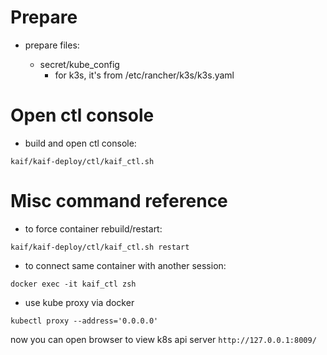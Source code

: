 Prepare
===================

* prepare files:

    - secret/kube_config
        * for k3s, it's from /etc/rancher/k3s/k3s.yaml

Open ctl console
=======================

* build and open ctl console:

```
kaif/kaif-deploy/ctl/kaif_ctl.sh
```

Misc command reference
========================

* to force container rebuild/restart:

```
kaif/kaif-deploy/ctl/kaif_ctl.sh restart
```

* to connect same container with another session:

```
docker exec -it kaif_ctl zsh
```

* use kube proxy via docker

```
kubectl proxy --address='0.0.0.0' 
```

now you can open browser to view k8s api server `http://127.0.0.1:8009/`
 
